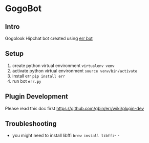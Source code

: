# GogoBot

## Intro
Gogolook Hipchat bot created using [err bot](https://github.com/gbin/err)

## Setup
1. create python virtual environment `virtualenv venv`
2. activate python virtual environment `source venv/bin/activate`
3. install err `pip install err`
4. run bot `err.py`

## Plugin Development
Please read this doc first https://github.com/gbin/err/wiki/plugin-dev


## Troubleshooting
- you might need to install libffi `brew install libffi`- - 
